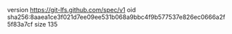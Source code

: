 version https://git-lfs.github.com/spec/v1
oid sha256:8aaea1ce3f021d7ee09ee531b068a9bbc4f9b577537e826ec0666a2f5f83a7cf
size 135
